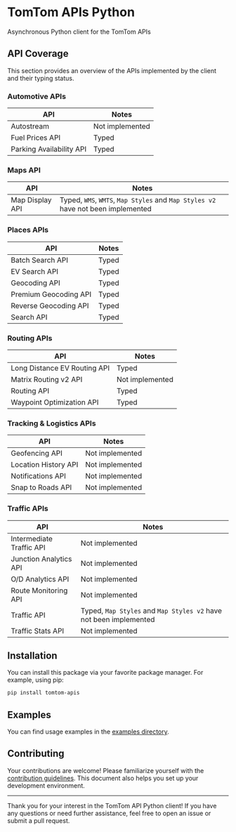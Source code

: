 # TomTom APIs Python

Asynchronous Python client for the TomTom APIs

## API Coverage

This section provides an overview of the APIs implemented by the client and their typing status.

### Automotive APIs

| API                      | Notes           |
| ------------------------ | --------------- |
| Autostream               | Not implemented |
| Fuel Prices API          | Typed           |
| Parking Availability API | Typed           |

### Maps API

| API             | Notes                                                                            |
| --------------- | -------------------------------------------------------------------------------- |
| Map Display API | Typed, `WMS`, `WMTS`, `Map Styles` and `Map Styles v2` have not been implemented |

### Places APIs

| API                   | Notes |
| --------------------- | ----- |
| Batch Search API      | Typed |
| EV Search API         | Typed |
| Geocoding API         | Typed |
| Premium Geocoding API | Typed |
| Reverse Geocoding API | Typed |
| Search API            | Typed |

### Routing APIs

| API                          | Notes           |
| ---------------------------- | --------------- |
| Long Distance EV Routing API | Typed           |
| Matrix Routing v2 API        | Not implemented |
| Routing API                  | Typed           |
| Waypoint Optimization API    | Typed           |

### Tracking & Logistics APIs

| API                  | Notes           |
| -------------------- | --------------- |
| Geofencing API       | Not implemented |
| Location History API | Not implemented |
| Notifications API    | Not implemented |
| Snap to Roads API    | Not implemented |

### Traffic APIs

| API                      | Notes                                                             |
| ------------------------ | ----------------------------------------------------------------- |
| Intermediate Traffic API | Not implemented                                                   |
| Junction Analytics API   | Not implemented                                                   |
| O/D Analytics API        | Not implemented                                                   |
| Route Monitoring API     | Not implemented                                                   |
| Traffic API              | Typed, `Map Styles` and `Map Styles v2` have not been implemented |
| Traffic Stats API        | Not implemented                                                   |

## Installation

You can install this package via your favorite package manager. For example, using pip:

```sh
pip install tomtom-apis
```

## Examples

You can find usage examples in the [examples directory](examples).

## Contributing

Your contributions are welcome! Please familiarize yourself with the [contribution guidelines](CONTRIBUTING.md). This document also helps you set up your development environment.

---

Thank you for your interest in the TomTom API Python client! If you have any questions or need further assistance, feel free to open an issue or submit a pull request.

